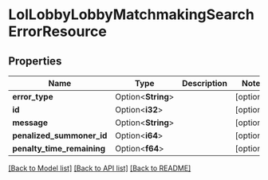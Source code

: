 # LolLobbyLobbyMatchmakingSearchErrorResource

## Properties

Name | Type | Description | Notes
------------ | ------------- | ------------- | -------------
**error_type** | Option<**String**> |  | [optional]
**id** | Option<**i32**> |  | [optional]
**message** | Option<**String**> |  | [optional]
**penalized_summoner_id** | Option<**i64**> |  | [optional]
**penalty_time_remaining** | Option<**f64**> |  | [optional]

[[Back to Model list]](../README.md#documentation-for-models) [[Back to API list]](../README.md#documentation-for-api-endpoints) [[Back to README]](../README.md)


